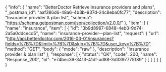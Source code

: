 {
  "info": {
    "name": "BetterDoctor Retrieve insurance providers and plans",
    "_postman_id": "aaf386d6-48a6-4b3b-937d-24c8eba0fc77",
    "description": "Insurance provider & plan list",
    "schema": "https://schema.getpostman.com/json/collection/v2.0.0/"
  },
  "item": [
    {
      "name": "insurance",
      "item": [
        {
          "id": "3b9d8997-6848-4eb3-9d74-2a5a0ddcecd5",
          "name": "insurance-provider--plan-list",
          "request": {
            "url": "http://api.betterdoctor.com/2016-03-01/insurances?fields=%7B%7D&limit=%7B%7D&skip=%7B%7D&user_key=%7B%7D",
            "method": "GET",
            "body": {
              "mode": "raw"
            },
            "description": "Insurance provider & plan list"
          },
          "response": [
            {
              "status": "OK",
              "code": 200,
              "name": "Response_200",
              "id": "e74bec36-3413-41df-ad88-3d3397775189"
            }
          ]
        }
      ]
    }
  ]
}